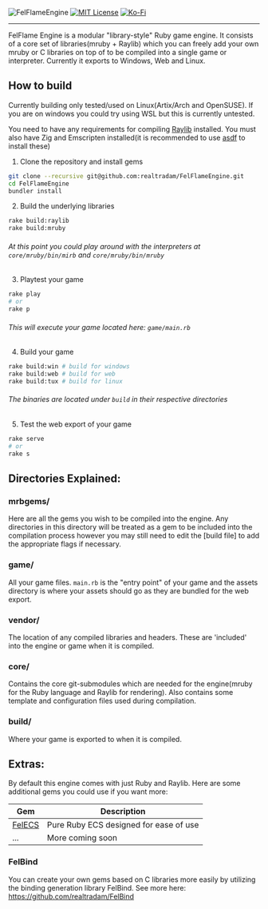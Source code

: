 
![FelFlameEngine](https://github.com/realtradam/FelECS/blob/master/logos/felflame-logo-text.png?raw=true)
[![MIT License](https://img.shields.io/github/license/realtradam/FelFlameEngine)](https://github.com/realtradam/FelFlameEngine/blob/master/LICENSE)
[![Ko-Fi](https://img.shields.io/static/v1?message=Buy%20me%20a%20coffee&logo=kofi&labelColor=ff5e5b&color=434B57&logoColor=white&label=%20)](https://ko-fi.com/tradam)

---

FelFlame Engine is a modular "library-style" Ruby game engine. It consists of a core set of libraries(mruby + Raylib) which you can freely add your own mruby or C libraries on top of to be compiled into a single game or interpreter. Currently it exports to Windows, Web and Linux.

## How to build

Currently building only tested/used on Linux(Artix/Arch and OpenSUSE). If you are on windows you could try using WSL but this is currently untested.  

You need to have any requirements for compiling [Raylib](https://github.com/raysan5/raylib) installed. You must also have Zig and Emscripten installed(it is recommended to use [asdf](https://asdf-vm.com/) to install these)

1. Clone the repository and install gems
```sh
git clone --recursive git@github.com:realtradam/FelFlameEngine.git
cd FelFlameEngine
bundler install
```

2. Build the underlying libraries
```sh
rake build:raylib
rake build:mruby
```
###### At this point you could play around with the interpreters at `core/mruby/bin/mirb` and `core/mruby/bin/mruby` 

3. Playtest your game
```sh
rake play
# or
rake p
```
###### This will execute your game located here: `game/main.rb`

4. Build your game
```sh
rake build:win # build for windows
rake build:web # build for web
rake build:tux # build for linux
```
###### The binaries are located under `build` in their respective directories  

5. Test the web export of your game
```sh
rake serve
# or
rake s
```

## Directories Explained:

### mrbgems/
Here are all the gems you wish to be compiled into the engine. Any directories in this directory will be treated as a gem to be included into the compilation process however you may still need to edit the [build file] to add the appropriate flags if necessary.

### game/
All your game files. `main.rb` is the "entry point" of your game and the assets directory is where your assets should go as they are bundled for the web export.

### vendor/
The location of any compiled libraries and headers. These are 'included' into the engine or game when it is compiled.

### core/
Contains the core git-submodules which are needed for the engine(mruby for the Ruby language and Raylib for rendering). Also contains some template and configuration files used during compilation.

### build/
Where your game is exported to when it is compiled.

## Extras:

By default this engine comes with just Ruby and Raylib. Here are some additional gems you could use if you want more:

| Gem                                            | Description                            |
| ---                                            | ---                                    |
| [FelECS](https://github.com/realtradam/FelECS) | Pure Ruby ECS designed for ease of use |
| ...                                            | More coming soon                       |

### FelBind

You can create your own gems based on C libraries more easily by utilizing the binding generation library FelBind. See more here: https://github.com/realtradam/FelBind
